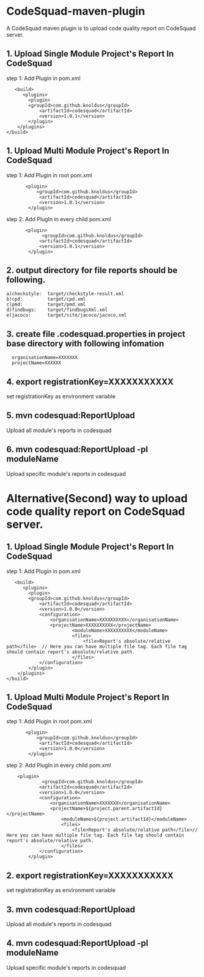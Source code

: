 # CodeSquad-maven-plugin
A CodeSquad maven plugin is to upload code quality report on CodeSquad server.

## 1. Upload Single Module Project's Report In CodeSquad 

step 1: Add Plugin in pom.xml
          
       <build>
          <plugins>
            <plugin>
            <groupId>com.github.knoldus</groupId>
                <artifactId>codesquad</artifactId>
                <version>1.0.1</version>                            
            </plugin>
        </plugins>
    </build>
    

## 1. Upload Multi Module Project's Report In CodeSquad 

step 1: Add Plugin in root pom.xml

           <plugin>
               <groupId>com.github.knoldus</groupId>
                <artifactId>codesquad</artifactId>
                <version>1.0.1</version>
            </plugin>
            
            
 step 2: Add PlugIn in every child pom.xml
           
           <plugin>
                 <groupId>com.github.knoldus</groupId>
                <artifactId>codesquad</artifactId>
                <version>1.0.1</version>
            </plugin>

## 2. output directory for file reports should be following.
    a)checkstyle:  target/checkstyle-result.xml
    b)cpd:         target/cpd.xml
    c)pmd:         target/pmd.xml
    d)findbugs:    target/findbugsXml.xml
    e)jacoco:      target/site/jacoco/jacoco.xml

## 3. create file .codesquad.properties in project base directory with following infomation
   
      organisationName=XXXXXXX
      projectName=XXXXXX

## 4. export registrationKey=XXXXXXXXXXX
set registrationKey as environment variable
## 5. mvn codesquad:ReportUpload
Upload all module's reports in codesquad
## 6. mvn codesquad:ReportUpload -pl moduleName
Upload specific module's reports in codesquad



# Alternative(Second) way to upload code quality report on CodeSquad server.


## 1. Upload Single Module Project's Report In CodeSquad 

step 1: Add Plugin in pom.xml
          
       <build>
          <plugins>
            <plugin>
            <groupId>com.github.knoldus</groupId>
                <artifactId>codesquad</artifactId>
                <version>1.0.0</version>                            
                <configuration>
                    <organisationName>XXXXXXXXXX</organisationName>
                    <projectName>XXXXXXXXXX</projectName>
                            <moduleName>XXXXXXXXXX</moduleName>
                            <files>
                                <file>Report's absolute/relative path</file>  // Here you can have multiple file tag. Each file tag should contain report's absolute/relative path. 
                            </files>                 
                </configuration>
            </plugin>
        </plugins>
    </build>
    

## 1. Upload Multi Module Project's Report In CodeSquad 

step 1: Add Plugin in root pom.xml

           <plugin>
               <groupId>com.github.knoldus</groupId>
                <artifactId>codesquad</artifactId>
                <version>1.0.0</version>
            </plugin>
            
            
 step 2: Add PlugIn in every child pom.xml
 
        <plugin>
                 <groupId>com.github.knoldus</groupId>
                <artifactId>codesquad</artifactId>
                <version>1.0.0</version>
                <configuration>
                    <organisationName>XXXXXXX</organisationName>
                    <projectName>${project.parent.artifactId}</projectName>
                        <moduleName>${project.artifactId}</moduleName>
                        <files>
                            <file>Report's absolute/relative path</file>// Here you can have multiple file tag. Each file tag should contain report's absolute/relative path. 
                        </files>
                </configuration>
            </plugin>


## 2. export registrationKey=XXXXXXXXXXX
set registrationKey as environment variable
## 3. mvn codesquad:ReportUpload
Upload all module's reports in codesquad
## 4. mvn codesquad:ReportUpload -pl moduleName
Upload specific module's reports in codesquad
